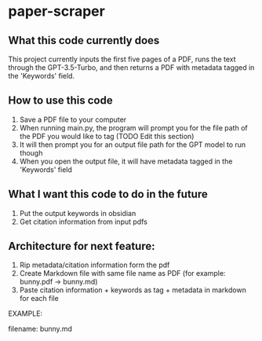# paper-scraper
## What this code currently does

This project currently inputs the first five pages of a PDF, runs the text through the GPT-3.5-Turbo, and then returns a PDF with metadata tagged in the 'Keywords' field.

## How to use this code

1. Save a PDF file to your computer
2. When running main.py, the program will prompt you for the file path of the PDF you would like to tag (TODO Edit this section)
3. It will then prompt you for an output file path for the GPT model to run though
4. When you open the output file, it will have metadata tagged in the 'Keywords' field

## What I want this code to do in the future

1. Put the output keywords in obsidian
2. Get citation information from input pdfs

## Architecture for next feature:

1. Rip metadata/citation information form the pdf
2. Create Markdown file with same file name as PDF (for example: bunny.pdf -> bunny.md)
3. Paste citation information + keywords as tag + metadata in markdown for each file

EXAMPLE:

filename: bunny.md
